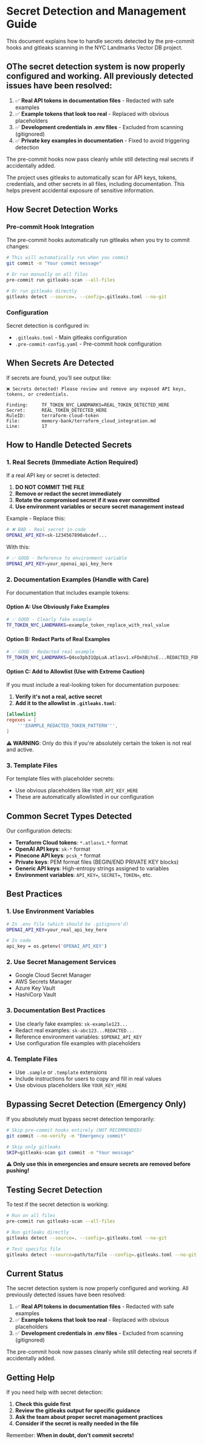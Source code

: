 # Secret Detection and Management Guide

This document explains how to handle secrets detected by the pre-commit hooks and gitleaks scanning in the NYC Landmarks Vector DB project.

## OThe secret detection system is now properly configured and working. All previously detected issues have been resolved:

1. ✅ **Real API tokens in documentation files** - Redacted with safe examples
1. ✅ **Example tokens that look too real** - Replaced with obvious placeholders
1. ✅ **Development credentials in .env files** - Excluded from scanning (gitignored)
1. ✅ **Private key examples in documentation** - Fixed to avoid triggering detection

The pre-commit hooks now pass cleanly while still detecting real secrets if accidentally added.

The project uses gitleaks to automatically scan for API keys, tokens, credentials, and other secrets in all files, including documentation. This helps prevent accidental exposure of sensitive information.

## How Secret Detection Works

### Pre-commit Hook Integration

The pre-commit hooks automatically run gitleaks when you try to commit changes:

```bash
# This will automatically run when you commit
git commit -m "Your commit message"

# Or run manually on all files
pre-commit run gitleaks-scan --all-files

# Or run gitleaks directly
gitleaks detect --source=. --config=.gitleaks.toml --no-git
```

### Configuration

Secret detection is configured in:

- `.gitleaks.toml` - Main gitleaks configuration
- `.pre-commit-config.yaml` - Pre-commit hook configuration

## When Secrets Are Detected

If secrets are found, you'll see output like:

```
❌ Secrets detected! Please review and remove any exposed API keys, tokens, or credentials.

Finding:     TF_TOKEN_NYC_LANDMARKS=REAL_TOKEN_DETECTED_HERE
Secret:      REAL_TOKEN_DETECTED_HERE
RuleID:      terraform-cloud-token
File:        memory-bank/terraform_cloud_integration.md
Line:        17
```

## How to Handle Detected Secrets

### 1. Real Secrets (Immediate Action Required)

If a real API key or secret is detected:

1. **DO NOT COMMIT THE FILE**
1. **Remove or redact the secret immediately**
1. **Rotate the compromised secret if it was ever committed**
1. **Use environment variables or secure secret management instead**

Example - Replace this:

```bash
# ❌ BAD - Real secret in code
OPENAI_API_KEY=sk-1234567890abcdef...
```

With this:

```bash
# ✅ GOOD - Reference to environment variable
OPENAI_API_KEY=your_openai_api_key_here
```

### 2. Documentation Examples (Handle with Care)

For documentation that includes example tokens:

#### Option A: Use Obviously Fake Examples

```bash
# ✅ GOOD - Clearly fake example
TF_TOKEN_NYC_LANDMARKS=example_token_replace_with_real_value
```

#### Option B: Redact Parts of Real Examples

```bash
# ✅ GOOD - Redacted real example
TF_TOKEN_NYC_LANDMARKS=Q4so3pb31QpLuA.atlasv1.xFOxhBihsE...REDACTED_FOR_SECURITY
```

#### Option C: Add to Allowlist (Use with Extreme Caution)

If you must include a real-looking token for documentation purposes:

1. **Verify it's not a real, active secret**
1. **Add it to the allowlist in `.gitleaks.toml`**:

```toml
[allowlist]
regexes = [
    '''EXAMPLE_REDACTED_TOKEN_PATTERN''',
]
```

**⚠️ WARNING**: Only do this if you're absolutely certain the token is not real and active.

### 3. Template Files

For template files with placeholder secrets:

- Use obvious placeholders like `YOUR_API_KEY_HERE`
- These are automatically allowlisted in our configuration

## Common Secret Types Detected

Our configuration detects:

- **Terraform Cloud tokens**: `*.atlasv1.*` format
- **OpenAI API keys**: `sk-*` format
- **Pinecone API keys**: `pcsk_*` format
- **Private keys**: PEM format files (BEGIN/END PRIVATE KEY blocks)
- **Generic API keys**: High-entropy strings assigned to variables
- **Environment variables**: `API_KEY=`, `SECRET=`, `TOKEN=`, etc.

## Best Practices

### 1. Use Environment Variables

```bash
# In .env file (which should be .gitignore'd)
OPENAI_API_KEY=your_real_api_key_here

# In code
api_key = os.getenv('OPENAI_API_KEY')
```

### 2. Use Secret Management Services

- Google Cloud Secret Manager
- AWS Secrets Manager
- Azure Key Vault
- HashiCorp Vault

### 3. Documentation Best Practices

- Use clearly fake examples: `sk-example123...`
- Redact real examples: `sk-abc123...REDACTED...`
- Reference environment variables: `$OPENAI_API_KEY`
- Use configuration file examples with placeholders

### 4. Template Files

- Use `.sample` or `.template` extensions
- Include instructions for users to copy and fill in real values
- Use obvious placeholders like `YOUR_KEY_HERE`

## Bypassing Secret Detection (Emergency Only)

If you absolutely must bypass secret detection temporarily:

```bash
# Skip pre-commit hooks entirely (NOT RECOMMENDED)
git commit --no-verify -m "Emergency commit"

# Skip only gitleaks
SKIP=gitleaks-scan git commit -m "Your message"
```

**⚠️ Only use this in emergencies and ensure secrets are removed before pushing!**

## Testing Secret Detection

To test if the secret detection is working:

```bash
# Run on all files
pre-commit run gitleaks-scan --all-files

# Run gitleaks directly
gitleaks detect --source=. --config=.gitleaks.toml --no-git

# Test specific file
gitleaks detect --source=path/to/file --config=.gitleaks.toml --no-git
```

## Current Status

The secret detection system is now properly configured and working. All previously detected issues have been resolved:

1. ✅ **Real API tokens in documentation files** - Redacted with safe examples
1. ✅ **Example tokens that look too real** - Replaced with obvious placeholders
1. ✅ **Development credentials in .env files** - Excluded from scanning (gitignored)

The pre-commit hook now passes cleanly while still detecting real secrets if accidentally added.

## Getting Help

If you need help with secret detection:

1. **Check this guide first**
1. **Review the gitleaks output for specific guidance**
1. **Ask the team about proper secret management practices**
1. **Consider if the secret is really needed in the file**

Remember: **When in doubt, don't commit secrets!**
